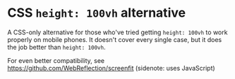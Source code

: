 # CSS `height: 100vh` alternative
A CSS-only alternative for those who've tried getting `height: 100vh` to work properly on mobile phones. It doesn't cover every single case, but it does the job better than `height: 100vh`.

For even better compatibility, see https://github.com/WebReflection/screenfit (sidenote: uses JavaScript)
